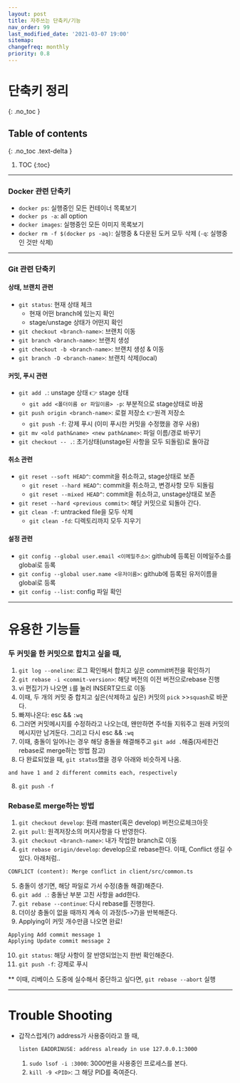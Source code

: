 ```yaml
---
layout: post
title: 자주쓰는 단축키/기능
nav_order: 99
last_modified_date: '2021-03-07 19:00'
sitemap:
changefreq: monthly
priority: 0.8
---
```


# **단축키 정리**
{: .no_toc }

## Table of contents
{: .no_toc .text-delta }

1. TOC
{:toc}

---


### Docker 관련 단축키
* `docker ps`: 실행중인 모든 컨테이너 목록보기
* `docker ps -a`: all option
* `docker images`: 실행중인 모든 이미지 목록보기
* `docker rm -f $(docker ps -aq)`: 실행중 & 다운된 도커 모두 삭제 (`-q`: 실행중인 것만 삭제)

* * *

### Git 관련 단축키
#### **상태, 브랜치 관련**
* `git status`: 현재 상태 체크
  * 현재 어떤 branch에 있는지 확인
  * stage/unstage 상태가 어떤지 확인
* `git checkout <branch-name>`: 브랜치 이동
* `git branch <branch-name>`: 브랜치 생성
* `git checkout -b <branch-name>`: 브랜치 생성 & 이동
* `git branch -D <branch-name>`: 브랜치 삭제(local)

#### **커밋, 푸시 관련**
* `git add .`: unstage 상태 👉 stage 상태
  * `git add <폴더이름 or 파일이름> -p`: 부분적으로 stage상태로 바꿈
* `git push origin <branch-name>`: 로컬 저장소 👉원격 저장소
  * `git push -f`: 강제 푸시 (이미 푸시한 커밋을 수정했을 경우 사용)
* `git mv <old path&name> <new path&name>`: 파일 이름/경로 바꾸기
* `git checkout -- .`: 초기상태(unstage된 사항을 모두 되돌림)로 돌아감

#### **취소 관련**
* `git reset --soft HEAD^`: commit을 취소하고, stage상태로 보존
  * `git reset --hard HEAD^`: commit을 취소하고, 변경사항 모두 되돌림
  * `git reset --mixed HEAD^`: commit을 취소하고, unstage상태로 보존
* `git reset --hard <previous commit>`: 해당 커밋으로 되돌아 간다.
* `git clean -f`: untracked file을 모두 삭제
  * `git clean -fd`: 디렉토리까지 모두 지우기

#### **설정 관련**
* `git config --global user.email <이메일주소>`: github에 등록된 이메일주소를 global로 등록
* `git config --global user.name <유저이름>`: github에 등록된 유저이름을 global로 등록
* `git config --list`: config 파일 확인

* * *

# **유용한 기능들**
### 두 커밋을 한 커밋으로 합치고 싶을 때,
1. `git log --oneline`: 로그 확인해서 합치고 싶은 commit버전을 확인하기
2. `git rebase -i <commit-version>`: 해당 버전의 이전 버전으로rebase 진행
3. vi 편집기가 나오면 `i`를 눌러 INSERT모드로 이동
4. 이때, 두 개의 커밋 중 합치고 싶은(삭제하고 싶은) 커밋의 `pick` >>`squash`로 바꾼다.
5. 빠져나온다: esc && `:wq`
6. 그러면 커밋메시지를 수정하라고 나오는데, 왠만하면 주석들 지워주고 원래 커밋의메시지만 남겨둔다. 그리고 다시 esc && `:wq`
7. 이때, 충돌이 일어나는 경우 해당 충돌을 해결해주고 `git add .`해줌(자세한건 rebase로 merge하는 방법 참고)
8. 다 완료되었을 때, `git status`했을 경우 아래와 비슷하게 나옴.
  ```
  and have 1 and 2 different commits each, respectively
  ```
8. `git push -f`

### Rebase로 merge하는 방법
1. `git checkout develop`: 원래 master(혹은 develop) 버전으로체크아웃
2. `git pull`: 원격저장소의 머지사항을 다 반영한다.
3. `git checkout <branch-name>`: 내가 작업한 branch로 이동
4. `git rebase origin/develop`: develop으로 rebase한다.
  이때, Conflict 생길 수 있다. 아래처럼..
  ```
  CONFLICT (content): Merge conflict in client/src/common.ts
  ```
5. 충돌이 생기면, 해당 파일로 가서 수정(충돌 해결)해준다.
6. `git add .`: 충돌난 부분 고친 사항을 add한다.
7. `git rebase --continue`: 다시 rebase를 진행한다.
8. 더이상 충돌이 없을 때까지 계속 이 과정(5->7)을 반복해준다.
9. Applying이 커밋 개수만큼 나오면 완료!
  ```
  Applying Add commit message 1
  Applying Update commit message 2
  ```
10. `git status`: 해당 사항이 잘 반영되었는지 한번 확인해준다.
11. `git push -f`: 강제로 푸시

** 이때, 리베이스 도중에 실수해서 중단하고 싶다면, `git rebase --abort` 실행

* * *

# **Trouble Shooting**
* 갑작스럽게(?) address가 사용중이라고 뜰 때,
  ```
  listen EADDRINUSE: address already in use 127.0.0.1:3000
  ```
  1. `sudo lsof -i :3000`: 3000번을 사용중인 프로세스를 본다.
  2. `kill -9 <PID>`: 그 해당 PID를 죽여준다.